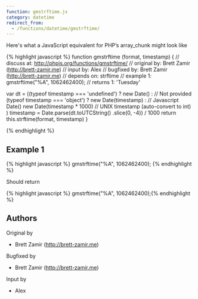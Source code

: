 ```yaml
---
function: gmstrftime.js
category: datetime
redirect_from:
  - /functions/datetime/gmstrftime/
---
```


<!-- WARNING! This file is auto generated by `npm run web:inject`, do not edit by hand -->

Here's what a JavaScript equivalent for PHP’s array_chunk might look like

{% highlight javascript %}
function gmstrftime (format, timestamp) {
  //  discuss at: http://phpjs.org/functions/gmstrftime/
  // original by: Brett Zamir (http://brett-zamir.me)
  //    input by: Alex
  // bugfixed by: Brett Zamir (http://brett-zamir.me)
  //  depends on: strftime
  //   example 1: gmstrftime("%A", 1062462400);
  //   returns 1: 'Tuesday'

  var dt = ((typeof timestamp === 'undefined') ? new Date() : // Not provided
    (typeof timestamp === 'object') ? new Date(timestamp) : // Javascript Date()
    new Date(timestamp * 1000) // UNIX timestamp (auto-convert to int)
  )
  timestamp = Date.parse(dt.toUTCString()
    .slice(0, -4)) / 1000
  return this.strftime(format, timestamp)
}

{% endhighlight %}

## Example 1

{% highlight javascript %}
gmstrftime("%A", 1062462400);
{% endhighlight %}

Should return

{% highlight javascript %}
gmstrftime("%A", 1062462400);{% endhighlight %}


## Authors


Original by

- Brett Zamir (http://brett-zamir.me)


Bugfixed by

- Brett Zamir (http://brett-zamir.me)


Input by

- Alex

